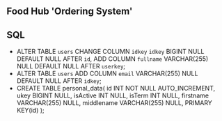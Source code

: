 ## Food Hub 'Ordering System'
## SQL
- ALTER TABLE `users`
CHANGE COLUMN `idkey` `idkey` BIGINT NULL DEFAULT NULL AFTER `id`,
ADD COLUMN `fullname` VARCHAR(255) NULL DEFAULT NULL AFTER `userkey`;
- ALTER TABLE `users`
ADD COLUMN `email` VARCHAR(255) NULL DEFAULT NULL AFTER `idkey`;
- CREATE TABLE personal_data(
	id INT NOT NULL AUTO_INCREMENT,
	ukey BIGINT NULL,
	isActive INT NULL,
	isTerm INT NULL,
	firstname VARCHAR(255) NULL,
	middlename VARCHAR(255) NULL,
	PRIMARY KEY(id)
);
